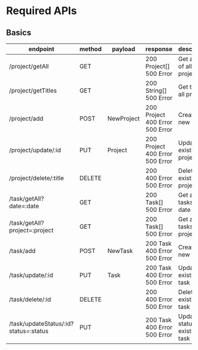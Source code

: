 # Required APIs

## Basics

| endpoint | method | payload | response | description |
| --- | --- | --- | --- | --- |
| /project/getAll | GET | | 200 Project[] <br/> 500 Error | Get all data of all projects |
| /project/getTitles | GET | | 200 String[] <br/> 500 Error | Get titles of all projects |
| /project/add | POST | NewProject | 200 Project <br/> 400 Error <br/> 500 Error | Create a new project |
| /project/update/:id | PUT | Project | 200 Project <br/> 400 Error <br/> 500 Error | Update an existing project |
| /project/delete/:title | DELETE | | 200 <br/> 400 Error <br/> 500 Error | Delete an existing project |
| /task/getAll?date=:date | GET | | 200 Task[] <br/> 500 Error | Get all tasks on a date |
| /task/getAll?project=:project | GET | | 200 Task[] <br/> 500 Error | Get all tasks of a project |
| /task/add | POST | NewTask | 200 Task <br/> 400 Error <br/> 500 Error | Create a new task |
| /task/update/:id | PUT | Task | 200 Task <br/> 400 Error <br/> 500 Error | Update an existing task |
| /task/delete/:id | DELETE | | 200 <br/> 400 Error <br/> 500 Error | Delete an existing task |
| /task/updateStatus/:id?status=:status | PUT | | 200 Task <br/> 400 Error <br/> 500 Error | Update the status of an existing task |



